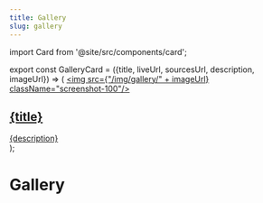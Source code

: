```yaml
---
title: Gallery
slug: gallery
---
```


import Card from '@site/src/components/card';

export const GalleryCard = ({title, liveUrl, sourcesUrl, description, imageUrl}) => (
    <Card>
      <a className="gallery-live-link" href={liveUrl}>
        <img src={"/img/gallery/" + imageUrl} className="screenshot-100"/>
        <h2>{title}</h2>
        <div className="gallery-description">{description}</div>
      </a>
      <div className="gallery-footer">
        <a className="gallery-github-link" href={sourcesUrl} title="View source code"></a>
      </div>
    </Card>
);

# Gallery

<div className="margin-top--lg">
  <section className="gallery-grid">
    <GalleryCard
      title="To-Do"
      imageUrl="todo.png"
      description="A classic To-Do app inspired by TodoMVC project."
      liveUrl="https://gallery.flet.dev/todo/"
      sourcesUrl="https://github.com/flet-dev/examples/blob/main/python/apps/todo/todo.py"
      />
    <GalleryCard
      title="Icons browser"
      imageUrl="icons-browser.png"
      description="Quickly search through icons collection to use in your app."
      liveUrl="https://gallery.flet.dev/icons-browser/"
      sourcesUrl="https://github.com/flet-dev/examples/blob/main/python/apps/icons-browser/main.py"
      />
    <GalleryCard
      title="Calculator"
      imageUrl="calc.png"
      description="A simple calculator app."
      liveUrl="https://gallery.flet.dev/calculator/"
      sourcesUrl="https://github.com/flet-dev/examples/blob/main/python/tutorials/calc/calc.py"
      />
    <GalleryCard
      title="Solitaire"
      imageUrl="solitaire.png"
      description="Learn how to handle gestures and position controls on a page."
      liveUrl="https://gallery.flet.dev/solitaire/"
      sourcesUrl="https://github.com/flet-dev/examples/tree/main/python/tutorials/solitaire/solitaire-final-part1"
      />
    <GalleryCard
      title="Chat"
      imageUrl="chat.gif"
      description="Multi-user realtime chat."
      liveUrl="https://flet-chat.fly.dev"
      sourcesUrl="https://github.com/flet-dev/examples/blob/main/python/tutorials/chat/chat.py" 
      />
    <GalleryCard
      title="Trolli"
      imageUrl="trolli.png"
      description="A clone of Trello."
      liveUrl="https://gallery.flet.dev/trolli/"
      sourcesUrl="https://github.com/flet-dev/examples/tree/main/python/apps/trolli" 
      />
    <GalleryCard
      title="Flet animation"
      imageUrl="flet-animation.png"
      description="Implicit animations in Flet."
      liveUrl="https://gallery.flet.dev/flet-animation/"
      sourcesUrl="https://github.com/flet-dev/examples/blob/main/python/apps/flet-animation/main.py" 
      />
    <GalleryCard
      title="Counter"
      imageUrl="counter.png"
      description="Counter with button click event handlers."
      liveUrl="https://gallery.flet.dev/counter/"
      sourcesUrl="https://github.com/flet-dev/examples/blob/main/python/apps/counter/counter.py" 
      />
    <GalleryCard
      title="Routing"
      imageUrl="routing.gif"
      description="URL routing between views."
      liveUrl="https://gallery.flet.dev/simple-routing/"
      sourcesUrl="https://github.com/flet-dev/examples/blob/main/python/apps/routing-navigation/home-store.py" 
      />
    <GalleryCard
      title="Hello, world!"
      imageUrl="hello-world.png"
      description="All examples start with that!"
      liveUrl="https://gallery.flet.dev/hello-world/"
      sourcesUrl="https://github.com/flet-dev/examples/blob/main/python/apps/hello-world/hello.py" 
      />
    <GalleryCard
      title="Greeter"
      imageUrl="greeter.png"
      description="Interactive form in Flet."
      liveUrl="https://gallery.flet.dev/greeter/"
      sourcesUrl="https://github.com/flet-dev/examples/blob/main/python/apps/greeter/greeter.py" 
      />
  </section>
</div>